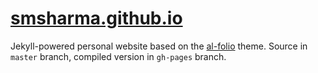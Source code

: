 # [smsharma.github.io](https://smsharma.github.io)

Jekyll-powered personal website based on the [al-folio](https://github.com/alshedivat/al-folio) theme. Source in `master` branch, compiled version in `gh-pages` branch.
